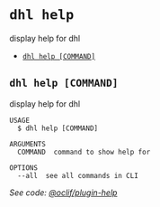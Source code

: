 `dhl help`
==========

display help for dhl

* [`dhl help [COMMAND]`](#dhl-help-command)

## `dhl help [COMMAND]`

display help for dhl

```
USAGE
  $ dhl help [COMMAND]

ARGUMENTS
  COMMAND  command to show help for

OPTIONS
  --all  see all commands in CLI
```

_See code: [@oclif/plugin-help](https://github.com/oclif/plugin-help/blob/v3.2.0/src/commands/help.ts)_
